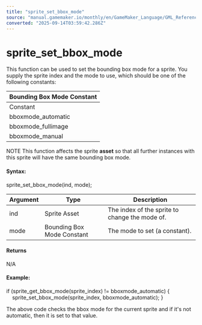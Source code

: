 ```yaml
---
title: "sprite_set_bbox_mode"
source: "manual.gamemaker.io/monthly/en/GameMaker_Language/GML_Reference/Asset_Management/Sprites/Sprite_Manipulation/sprite_set_bbox_mode.htm"
converted: "2025-09-14T03:59:42.286Z"
---
```


# sprite\_set\_bbox\_mode

This function can be used to set the bounding box mode for a sprite. You supply the sprite index and the mode to use, which should be one of the following constants:

| Bounding Box Mode Constant |
| --- |
| Constant | Description |
| bboxmode_automatic | Automatic - The bounding box will be calculated automatically, based on the tolerance setting for the sprite |
| bboxmode_fullimage | Full Image - The bounding box will be set to use the full width and height of the sprite, regardless of the tolerance and "empty" pixels |
| bboxmode_manual | Manual - The bounding box is set manually to user defined values, specified either in sprite_collision_mask along with the mode, or separately in sprite_set_bbox |

NOTE This function affects the sprite **asset** so that all further instances with this sprite will have the same bounding box mode.

#### Syntax:

sprite\_set\_bbox\_mode(ind, mode);

| Argument | Type | Description |
| --- | --- | --- |
| ind | Sprite Asset | The index of the sprite to change the mode of. |
| mode | Bounding Box Mode Constant | The mode to set (a constant). |

#### Returns

N/A

#### Example:

if (sprite\_get\_bbox\_mode(sprite\_index) != bboxmode\_automatic)
{
    sprite\_set\_bbox\_mode(sprite\_index, bboxmode\_automatic);
}

The above code checks the bbox mode for the current sprite and if it's not automatic, then it is set to that value.